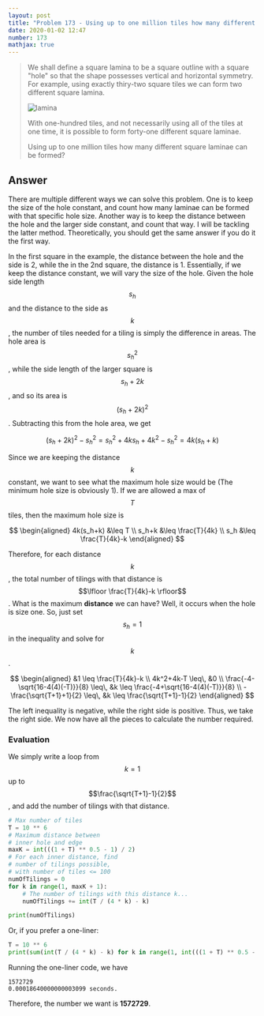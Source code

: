 ```yaml
---
layout: post
title: "Problem 173 - Using up to one million tiles how many different 'hollow' square laminae can be formed?"
date: 2020-01-02 12:47
number: 173
mathjax: true
---
```


> We shall define a square lamina to be a square outline with a square "hole" so that the shape possesses vertical and horizontal symmetry. For example,  using exactly thiry-two square tiles we can form two different square lamina.
>
> ![lamina]({{site.url}}{{site.baseurl}}\assets\Images\p173_square_laminas.gif)
>
> With one-hundred tiles, and not necessarily using all of the tiles at one time, it is possible to form forty-one different square laminae.
>
> Using up to one million tiles how many different square laminae can be formed?

<!--more-->

## Answer

There are multiple different ways we can solve this problem. One is to keep the size of the hole constant, and count how many laminae can be formed with that specific hole size. Another way is to keep the distance between the hole and the larger side constant, and count that way. I will be tackling the latter method. Theoretically, you should get the same answer if you do it the first way.

In the first square in the example, the distance between the hole and the side is 2, while the in the 2nd square, the distance is 1. Essentially, if we keep the distance constant, we will vary the size of the hole. Given the hole side length $$s_h$$ and the distance to the side as $$k$$, the number of tiles needed for a tiling is simply the difference in areas. The hole area is $$s_h^2$$, while the side length of the larger square is $$s_h+2k$$, and so its area is $$(s_h+2k)^2$$. Subtracting this from the hole area, we get


$$
(s_h+2k)^2-s_h^2=s_h^2+4ks_h+4k^2-s_h^2 = 4k(s_h+k)
$$


Since we are keeping the distance $$k$$ constant, we want to see what the maximum hole size would be (The minimum hole size is obviously 1). If we are allowed a max of $$T$$ tiles, then the maximum hole size is


$$
\begin{aligned}
	4k(s_h+k) &\leq T
	\\
	s_h+k &\leq \frac{T}{4k}
	\\
	s_h &\leq \frac{T}{4k}-k
\end{aligned}
$$


Therefore, for each distance $$k$$, the total number of tilings with that distance is $$\lfloor \frac{T}{4k}-k \rfloor$$. What is the maximum **distance** we can have? Well, it occurs when the hole is size one. So, just set $$s_h=1$$ in the inequality and solve for $$k$$.


$$
\begin{aligned}
	&1 \leq \frac{T}{4k}-k
	\\
	4k^2+4k-T \leq\, &0
	\\
	\frac{-4-\sqrt{16-4(4)(-T)}}{8} \leq\, &k \leq \frac{-4+\sqrt{16-4(4)(-T)}}{8}
	\\
	-\frac{\sqrt{T+1}+1}{2} \leq\, &k \leq \frac{\sqrt{T+1}-1}{2}
\end{aligned}
$$


The left inequality is negative, while the right side is positive. Thus, we take the right side. We now have all the pieces to calculate the number required.

### Evaluation

We simply write a loop from $$k=1$$ up to $$\frac{\sqrt{T+1}-1}{2}$$, and add the number of tilings with that distance.

```python
# Max number of tiles
T = 10 ** 6
# Maximum distance between
# inner hole and edge
maxK = int(((1 + T) ** 0.5 - 1) / 2)
# For each inner distance, find
# number of tilings possible,
# with number of tiles <= 100
numOfTilings = 0
for k in range(1, maxK + 1):
    # The number of tilings with this distance k...
    numOfTilings += int(T / (4 * k) - k)

print(numOfTilings)
```

Or, if you prefer a one-liner:

```python
T = 10 ** 6
print(sum(int(T / (4 * k) - k) for k in range(1, int(((1 + T) ** 0.5 - 1) / 2) + 1)))
```

Running the one-liner code, we have 

```
1572729
0.00018640000000003099 seconds.
```

Therefore, the number we want is **1572729**.
